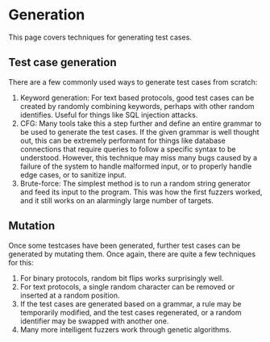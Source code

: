 # Generation

This page covers techniques for generating test cases.

## Test case generation

There are a few commonly used ways to generate test cases from scratch:

1. Keyword generation: For text based protocols, good test cases can be created by randomly combining keywords, perhaps with other random identifies. Useful for things like SQL injection attacks.
2. CFG: Many tools take this a step further and define an entire grammar to be used to generate the test cases.
If the given grammar is well thought out, this can be extremely performant for things like database connections that require queries to follow a specific syntax to be understood.
However, this technique may miss many bugs caused by a failure of the system to handle malformed input, or to properly handle edge cases, or to sanitize input.
3. Brute-force: The simplest method is to run a random string generator and feed its input to the program. This was how the first fuzzers worked, and it still works on an alarmingly large number of targets.

## Mutation

Once some testcases have been generated, further test cases can be generated by mutating them.
Once again, there are quite a few techniques for this:
1. For binary protocols, random bit flips works surprisingly well.
2. For text protocols, a single random character can be removed or inserted at a random position.
3. If the test cases are generated based on a grammar, a rule may be temporarily modified, and the test cases regenerated, or a random identifier may be swapped with another one.
4. Many more intelligent fuzzers work through genetic algorithms.
